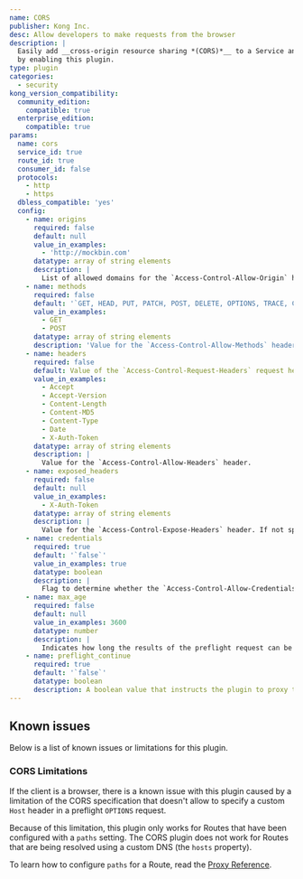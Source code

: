 ```yaml
---
name: CORS
publisher: Kong Inc.
desc: Allow developers to make requests from the browser
description: |
  Easily add __cross-origin resource sharing *(CORS)*__ to a Service and a Route
  by enabling this plugin.
type: plugin
categories:
  - security
kong_version_compatibility:
  community_edition:
    compatible: true
  enterprise_edition:
    compatible: true
params:
  name: cors
  service_id: true
  route_id: true
  consumer_id: false
  protocols:
    - http
    - https
  dbless_compatible: 'yes'
  config:
    - name: origins
      required: false
      default: null
      value_in_examples:
        - 'http://mockbin.com'
      datatype: array of string elements
      description: |
        List of allowed domains for the `Access-Control-Allow-Origin` header. If you want to allow all origins, add `*` as a single value to this configuration field. The accepted values can either be flat strings or PCRE regexes.
    - name: methods
      required: false
      default: '`GET, HEAD, PUT, PATCH, POST, DELETE, OPTIONS, TRACE, CONNECT`'
      value_in_examples:
        - GET
        - POST
      datatype: array of string elements
      description: 'Value for the `Access-Control-Allow-Methods` header. Available options include `GET`, `HEAD`, `PUT`, `PATCH`, `POST`, `DELETE`, `OPTIONS`, `TRACE`, `CONNECT`. By default, all options are allowed.'
    - name: headers
      required: false
      default: Value of the `Access-Control-Request-Headers` request header
      value_in_examples:
        - Accept
        - Accept-Version
        - Content-Length
        - Content-MD5
        - Content-Type
        - Date
        - X-Auth-Token
      datatype: array of string elements
      description: |
        Value for the `Access-Control-Allow-Headers` header.
    - name: exposed_headers
      required: false
      default: null
      value_in_examples:
        - X-Auth-Token
      datatype: array of string elements
      description: |
        Value for the `Access-Control-Expose-Headers` header. If not specified, no custom headers are exposed.
    - name: credentials
      required: true
      default: '`false`'
      value_in_examples: true
      datatype: boolean
      description: |
        Flag to determine whether the `Access-Control-Allow-Credentials` header should be sent with `true` as the value.
    - name: max_age
      required: false
      default: null
      value_in_examples: 3600
      datatype: number
      description: |
        Indicates how long the results of the preflight request can be cached, in `seconds`.
    - name: preflight_continue
      required: true
      default: '`false`'
      datatype: boolean
      description: A boolean value that instructs the plugin to proxy the `OPTIONS` preflight request to the Upstream service.
---
```


## Known issues

Below is a list of known issues or limitations for this plugin.

### CORS Limitations

If the client is a browser, there is a known issue with this plugin caused by a
limitation of the CORS specification that doesn't allow to specify a custom
`Host` header in a preflight `OPTIONS` request.

Because of this limitation, this plugin only works for Routes that have been
configured with a `paths` setting. The CORS plugin does not work for Routes that
are being resolved using a custom DNS (the `hosts` property).

To learn how to configure `paths` for a Route, read the [Proxy
Reference](/gateway/latest/reference/proxy).
